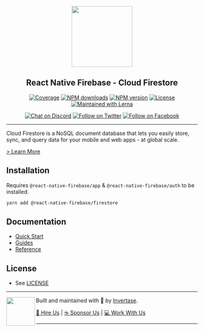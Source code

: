 <p align="center">
  <a href="https://invertase.io/oss/react-native-firebase">
    <img width="160px" src="https://i.imgur.com/JIyBtKW.png"><br/>
  </a>
  <h2 align="center">React Native Firebase - Cloud Firestore</h2>
</p>

<p align="center">
  <a href="https://api.rnfirebase.io/coverage/firestore/detail"><img src="https://api.rnfirebase.io/coverage/firestore/badge?style=flat-square" alt="Coverage"></a>
  <a href="https://www.npmjs.com/package/@react-native-firebase/firestore"><img src="https://img.shields.io/npm/dm/@react-native-firebase/firestore.svg?style=flat-square" alt="NPM downloads"></a>
  <a href="https://www.npmjs.com/package/@react-native-firebase/firestore"><img src="https://img.shields.io/npm/v/@react-native-firebase/firestore.svg?style=flat-square" alt="NPM version"></a>
  <a href="/LICENSE"><img src="https://img.shields.io/npm/l/react-native-firebase.svg?style=flat-square" alt="License"></a>
  <a href="https://lerna.js.org/"><img src="https://img.shields.io/badge/maintained%20with-lerna-cc00ff.svg?style=flat-square" alt="Maintained with Lerna"></a>
</p>

<p align="center">
  <a href="https://invertase.link/discord"><img src="https://img.shields.io/discord/295953187817521152.svg?style=flat-square&colorA=7289da&label=Chat%20on%20Discord" alt="Chat on Discord"></a>
  <a href="https://twitter.com/rnfirebase"><img src="https://img.shields.io/twitter/follow/rnfirebase.svg?style=flat-square&colorA=1da1f2&colorB=&label=Follow%20on%20Twitter" alt="Follow on Twitter"></a>
  <a href="https://www.facebook.com/groups/rnfirebase"><img src="https://img.shields.io/badge/Follow%20on%20Facebook-4172B8?logo=facebook&style=flat-square&logoColor=fff" alt="Follow on Facebook"></a>
</p>

---

Cloud Firestore is a NoSQL document database that lets you easily store, sync, and query data for your mobile and web apps - at global scale.

[> Learn More](https://firebase.google.com/products/firestore/)

## Installation

Requires `@react-native-firebase/app` & `@react-native-firebase/auth` to be installed.

```bash
yarn add @react-native-firebase/firestore
```

## Documentation

- [Quick Start](https://invertase.io/oss/react-native-firebase/v6/firestore/quick-start)
- [Guides](https://invertase.io/oss/react-native-firebase/guides?tags=firestore)
- [Reference](https://invertase.io/oss/react-native-firebase/v6/firestore/reference)

## License

- See [LICENSE](/LICENSE)

---

<p>
  <img align="left" width="75px" src="https://static.invertase.io/assets/invertase-logo-small.png"> 
  <p align="left">  
    Built and maintained with 💛 by <a href="https://invertase.io">Invertase</a>.
  </p>
  <p align="left">  
    <a href="https://invertase.io/hire-us">💼 Hire Us</a> | 
    <a href="https://opencollective.com/react-native-firebase">☕️ Sponsor Us</a> | 
    <a href="https://opencollective.com/jobs">‍💻 Work With Us</a>
  </p>
</p>

---
